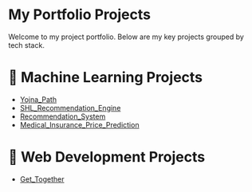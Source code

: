 # My Portfolio Projects

Welcome to my project portfolio. Below are my key projects grouped by tech stack.
# 🧠 Machine Learning Projects
- [Yojna_Path](https://github.com/anchal405/Yojna_Path)
- [SHL_Recommendation_Engine](https://github.com/anchal405/shl_recommendation)
- [Recommendation_System](https://github.com/anchal405/recommendation-system)
- [Medical_Insurance_Price_Prediction](https://github.com/anchal405/Medical_Insurance_Price_Prediction)
# 🧠 Web Development Projects
- [Get_Together]()
